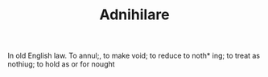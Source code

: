 ---
title: Adnihilare
letter: A
permalink: "/definitions/adnihilare.html"
body: In old English law. To annul;, to make void; to reduce to noth* ing; to treat
  as nothiug; to hold as or for nought
published_at: '2018-07-07'
layout: post
---